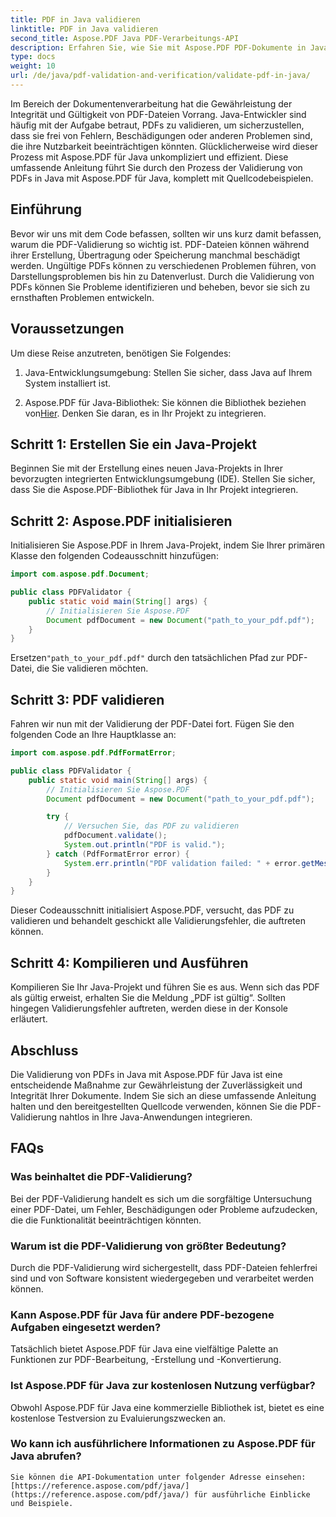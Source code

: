```yaml
---
title: PDF in Java validieren
linktitle: PDF in Java validieren
second_title: Aspose.PDF Java PDF-Verarbeitungs-API
description: Erfahren Sie, wie Sie mit Aspose.PDF PDF-Dokumente in Java validieren und so die Integrität und Konformität Ihrer PDF-Dateien sicherstellen.
type: docs
weight: 10
url: /de/java/pdf-validation-and-verification/validate-pdf-in-java/
---
```


Im Bereich der Dokumentenverarbeitung hat die Gewährleistung der Integrität und Gültigkeit von PDF-Dateien Vorrang. Java-Entwickler sind häufig mit der Aufgabe betraut, PDFs zu validieren, um sicherzustellen, dass sie frei von Fehlern, Beschädigungen oder anderen Problemen sind, die ihre Nutzbarkeit beeinträchtigen könnten. Glücklicherweise wird dieser Prozess mit Aspose.PDF für Java unkompliziert und effizient. Diese umfassende Anleitung führt Sie durch den Prozess der Validierung von PDFs in Java mit Aspose.PDF für Java, komplett mit Quellcodebeispielen.

## Einführung

Bevor wir uns mit dem Code befassen, sollten wir uns kurz damit befassen, warum die PDF-Validierung so wichtig ist. PDF-Dateien können während ihrer Erstellung, Übertragung oder Speicherung manchmal beschädigt werden. Ungültige PDFs können zu verschiedenen Problemen führen, von Darstellungsproblemen bis hin zu Datenverlust. Durch die Validierung von PDFs können Sie Probleme identifizieren und beheben, bevor sie sich zu ernsthaften Problemen entwickeln.

## Voraussetzungen

Um diese Reise anzutreten, benötigen Sie Folgendes:

1. Java-Entwicklungsumgebung: Stellen Sie sicher, dass Java auf Ihrem System installiert ist.

2.  Aspose.PDF für Java-Bibliothek: Sie können die Bibliothek beziehen von[Hier](https://releases.aspose.com/pdf/java/). Denken Sie daran, es in Ihr Projekt zu integrieren.

## Schritt 1: Erstellen Sie ein Java-Projekt

Beginnen Sie mit der Erstellung eines neuen Java-Projekts in Ihrer bevorzugten integrierten Entwicklungsumgebung (IDE). Stellen Sie sicher, dass Sie die Aspose.PDF-Bibliothek für Java in Ihr Projekt integrieren.

## Schritt 2: Aspose.PDF initialisieren

Initialisieren Sie Aspose.PDF in Ihrem Java-Projekt, indem Sie Ihrer primären Klasse den folgenden Codeausschnitt hinzufügen:

```java
import com.aspose.pdf.Document;

public class PDFValidator {
    public static void main(String[] args) {
        // Initialisieren Sie Aspose.PDF
        Document pdfDocument = new Document("path_to_your_pdf.pdf");
    }
}
```

 Ersetzen`"path_to_your_pdf.pdf"` durch den tatsächlichen Pfad zur PDF-Datei, die Sie validieren möchten.

## Schritt 3: PDF validieren

Fahren wir nun mit der Validierung der PDF-Datei fort. Fügen Sie den folgenden Code an Ihre Hauptklasse an:

```java
import com.aspose.pdf.PdfFormatError;

public class PDFValidator {
    public static void main(String[] args) {
        // Initialisieren Sie Aspose.PDF
        Document pdfDocument = new Document("path_to_your_pdf.pdf");

        try {
            // Versuchen Sie, das PDF zu validieren
            pdfDocument.validate();
            System.out.println("PDF is valid.");
        } catch (PdfFormatError error) {
            System.err.println("PDF validation failed: " + error.getMessage());
        }
    }
}
```

Dieser Codeausschnitt initialisiert Aspose.PDF, versucht, das PDF zu validieren und behandelt geschickt alle Validierungsfehler, die auftreten können.

## Schritt 4: Kompilieren und Ausführen

Kompilieren Sie Ihr Java-Projekt und führen Sie es aus. Wenn sich das PDF als gültig erweist, erhalten Sie die Meldung „PDF ist gültig“. Sollten hingegen Validierungsfehler auftreten, werden diese in der Konsole erläutert.

## Abschluss

Die Validierung von PDFs in Java mit Aspose.PDF für Java ist eine entscheidende Maßnahme zur Gewährleistung der Zuverlässigkeit und Integrität Ihrer Dokumente. Indem Sie sich an diese umfassende Anleitung halten und den bereitgestellten Quellcode verwenden, können Sie die PDF-Validierung nahtlos in Ihre Java-Anwendungen integrieren.


## FAQs

### Was beinhaltet die PDF-Validierung?
   Bei der PDF-Validierung handelt es sich um die sorgfältige Untersuchung einer PDF-Datei, um Fehler, Beschädigungen oder Probleme aufzudecken, die die Funktionalität beeinträchtigen könnten.

### Warum ist die PDF-Validierung von größter Bedeutung?
   Durch die PDF-Validierung wird sichergestellt, dass PDF-Dateien fehlerfrei sind und von Software konsistent wiedergegeben und verarbeitet werden können.

### Kann Aspose.PDF für Java für andere PDF-bezogene Aufgaben eingesetzt werden?
   Tatsächlich bietet Aspose.PDF für Java eine vielfältige Palette an Funktionen zur PDF-Bearbeitung, -Erstellung und -Konvertierung.

### Ist Aspose.PDF für Java zur kostenlosen Nutzung verfügbar?
   Obwohl Aspose.PDF für Java eine kommerzielle Bibliothek ist, bietet es eine kostenlose Testversion zu Evaluierungszwecken an.

### Wo kann ich ausführlichere Informationen zu Aspose.PDF für Java abrufen?
    Sie können die API-Dokumentation unter folgender Adresse einsehen:[https://reference.aspose.com/pdf/java/](https://reference.aspose.com/pdf/java/) für ausführliche Einblicke und Beispiele.